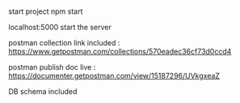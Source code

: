 # 



start project 
npm start 

localhost:5000 start the server 



postman collection link included : https://www.getpostman.com/collections/570eadec36cf73d0ccd4



postman publish doc live : https://documenter.getpostman.com/view/15187296/UVkgxeaZ

DB schema included


